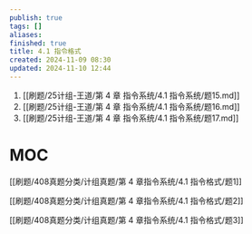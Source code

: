 ```yaml
---
publish: true
tags: []
aliases: 
finished: true
title: 4.1 指令格式
created: 2024-11-09 08:30
updated: 2024-11-10 12:44
---
```

1. [[刷题/25计组-王道/第 4 章 指令系统/4.1 指令系统/题15.md]]
2. [[刷题/25计组-王道/第 4 章 指令系统/4.1 指令系统/题16.md]]
3. [[刷题/25计组-王道/第 4 章 指令系统/4.1 指令系统/题17.md]]

# MOC

[[刷题/408真题分类/计组真题/第 4 章指令系统/4.1 指令格式/题1]]

[[刷题/408真题分类/计组真题/第 4 章指令系统/4.1 指令格式/题2]]

[[刷题/408真题分类/计组真题/第 4 章指令系统/4.1 指令格式/题3]]